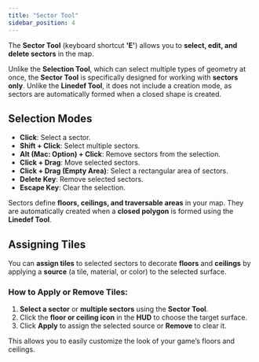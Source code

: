 ```yaml
---
title: "Sector Tool"
sidebar_position: 4
---
```


The **Sector Tool** (keyboard shortcut **'E'**) allows you to **select, edit, and delete sectors** in the map.

Unlike the **Selection Tool**, which can select multiple types of geometry at once, the **Sector Tool** is specifically designed for working with **sectors only**. Unlike the **Linedef Tool**, it does not include a creation mode, as sectors are automatically formed when a closed shape is created.

## Selection Modes

- **Click**: Select a sector.
- **Shift + Click**: Select multiple sectors.
- **Alt (Mac: Option) + Click**: Remove sectors from the selection.
- **Click + Drag**: Move selected sectors.
- **Click + Drag (Empty Area)**: Select a rectangular area of sectors.
- **Delete Key**: Remove selected sectors.
- **Escape Key**: Clear the selection.

Sectors define **floors, ceilings, and traversable areas** in your map. They are automatically created when a **closed polygon** is formed using the **Linedef Tool**.

## Assigning Tiles

You can **assign tiles** to selected sectors to decorate **floors** and **ceilings** by applying a **source** (a tile, material, or color) to the selected surface.

### How to Apply or Remove Tiles:
1. **Select a sector** or **multiple sectors** using the **Sector Tool**.
2. Click the **floor or ceiling icon** in the **HUD** to choose the target surface.
3. Click **Apply** to assign the selected source or **Remove** to clear it.

This allows you to easily customize the look of your game’s floors and ceilings.
